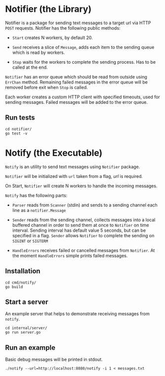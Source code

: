 # Notifier (the Library)

Notifier is a package for sending text messages to a target url via HTTP `POST` requests.
Notifier has the following public methods:

- `Start` creates N workers, by default 20.

- `Send` receives a slice of `Message`, adds each item to the sending queue which is read by workers.

- `Stop` waits for the workers to complete the sending process. Has to be called at the end.

`Notifier` has an error queue which should be read from outside using `ErrChan` method.
Remaining failed messages in the error queue will be removed before exit when `Stop` is called.

Each worker creates a custom HTTP client with specified timeouts, used for sending messages.
Failed messages will be added to the error queue.

## Run tests

```
cd notifier/
go test -v
```

# Notify (the Executable)

`Notify` is an utility to send text messages using `Notifier` package.

`Notifier` will be initialized with `url` taken from a flag, *url* is required.

On Start, `Notifier` will create N workers to handle the incoming messages.

`Notify` has the following parts:

- `Parser` reads from `Scanner` (stdin) and sends to a sending channel each line as a `notifier.Message`

- `Sender` reads from the sending channel, collects messages into a local buffered channel in order to send them at once to `Notifier` on time interval.
   Sending interval has default value 5 seconds, but can be specified in a flag.
   `Sender` allows `Notifier` to complete the sending on `SIGINT` or `SIGTERM`

- `HandleErrors` receives failed or cancelled messages from `Notifier`. 
   At the moment `HandleErrors` simple prints failed messages.


## Installation

```
cd cmd/notify/
go build 
```


## Start a server
An example server that helps to demonstrate receiving messages from `notify`.

```
cd internal/server/
go run server.go 
```


## Run an example
Basic debug messages will be printed in stdout.
```
./notify --url=http://localhost:8080/notify -i 1 < messages.txt 
```